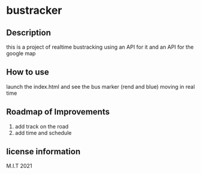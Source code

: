 # bustracker

## Description
this is a project of realtime bustracking using an API for it and an API for the google map 


## How to use
launch the index.html and see the bus marker (rend and blue) moving in real time


## Roadmap of Improvements

1. add track on the road 
2. add time and schedule 


## license information 

M.I.T 2021
